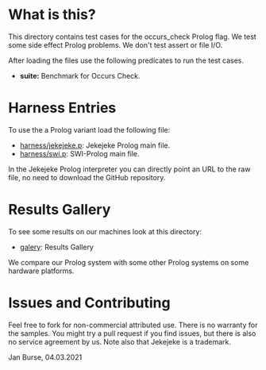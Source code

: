 # What is this?

This directory contains test cases for the occurs_check
Prolog flag. We test some side effect Prolog problems.
We don't test assert or file I/O.

After loading the files use the following predicates to run the test cases.
- **suite:** Benchmark for Occurs Check.

# Harness Entries

To use the a Prolog variant load the following file:
- [harness/jekejeke.p](http://github.com/jburse/jekejeke-samples/blob/master/jekrun/benchoccurs/harness/jekejeke.p):
  Jekejeke Prolog main file.
- [harness/swi.p](http://github.com/jburse/jekejeke-samples/blob/master/jekrun/benchoccurs/harness/swi.p):
  SWI-Prolog main file.

In the Jekejeke Prolog interpreter you can directly point
an URL to the raw file, no need to download the
GitHub repository.

# Results Gallery

To see some results on our machines look at this directory:
- [galery](https://github.com/jburse/jekejeke-samples/tree/master/jekrun/benchoccurs/galery):
  Results Gallery

We compare our Prolog system with some other Prolog systems on
some hardware platforms.

# Issues and Contributing

Feel free to fork for non-commercial attributed use. There
is no warranty for the samples. You might try a pull
request if you find issues, but there is also no service
agreement by us. Note also that Jekejeke is a trademark.

Jan Burse, 04.03.2021